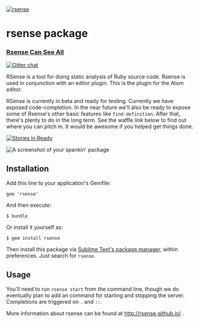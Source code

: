 [![rsense](https://cloud.githubusercontent.com/assets/1395968/2978144/51565ee2-dbb5-11e3-9b94-e97a37739d03.png)](http://rsense.github.io/)

# rsense package

### [Rsense Can See All](http://rsense.github.io/)

[![Gitter chat](https://badges.gitter.im/rsense/rsense.png)](https://gitter.im/rsense/rsense)

RSense is a tool for doing static analysis of Ruby source code. Rsense is used in conjunction with an editor plugin. This is the plugin for the Atom editor.

RSense is currently in beta and ready for testing.  Currently we have exposed code-completion.  In the near future we'll also be ready to expose some of Rsense's other basic features like `find-definition`. After that, there's plenty to do in the long term.  See the waffle link below to find out where you can pitch in. It would be awesome if you helped get things done.

[![Stories in Ready](https://badge.waffle.io/rsense/rsense.png?label=ready&title=Ready)](https://waffle.io/rsense/rsense)

![A screenshot of your spankin' package](https://cloud.githubusercontent.com/assets/1395968/3344028/5b3c2f0a-f8a6-11e3-8952-c0f7155cb19e.gif)

## Installation

Add this line to your application's Gemfile:

    gem 'rsense'

And then execute:

    $ bundle

Or install it yourself as:

    $ gem install rsense

Then install this package via [Sublime Text's package manager](https://sublime.wbond.net/), within preferences. Just search for `rsense`.

## Usage

You'll need to run `rsense start` from the command line, though we do eventually plan to add an command for starting and stopping the server.
Completions are triggered on `.` and `::`.

More information about rsense can be found at http://rsense.github.io/ .
